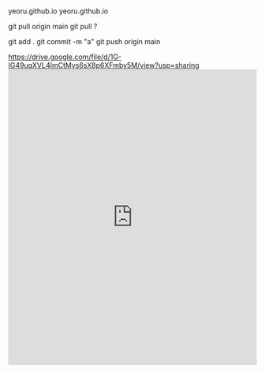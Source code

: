#
yeoru.github.io
yeoru.github.io

git pull origin main
git pull 
?

git add .
git commit -m "a"
git push origin main

https://drive.google.com/file/d/1G-IG49uqXVL4ImCtMys6sX8p6XFmby5M/view?usp=sharing
   <embed src="https://drive.google.com/viewerng/viewer?embedded=true&url=1G-IG49uqXVL4ImCtMys6sX8p6XFmby5M" width="100%" height="600">
